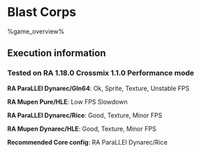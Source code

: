 # Blast Corps 

%game_overview%

## Execution information

### Tested on RA 1.18.0 Crossmix 1.1.0 Performance mode

**RA ParaLLEl Dynarec/Gln64**: Ok, Sprite, Texture, Unstable FPS

**RA Mupen Pure/HLE**: Low FPS Slowdown

**RA ParaLLEl Dynarec/Rice**: Good, Texture, Minor FPS

**RA Mupen Dynarec/HLE**: Good, Texture, Minor FPS

**Recommended Core config**: RA ParaLLEl Dynarec/Rice